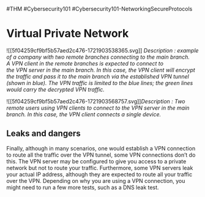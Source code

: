 #THM #Cybersecurity101 #Cybersecurity101-NetworkingSecureProtocols 
# Virtual Private Network
![[5f04259cf9bf5b57aed2c476-1721903538365.svg]]
*Description : example of a company with two remote branches connecting to the main branch. A VPN client in the remote branches is expected to connect to the VPN server in the main branch. In this case, the VPN client will encrypt the traffic and pass it to the main branch via the established VPN tunnel (shown in blue). The VPN traffic is limited to the blue lines; the green lines would carry the decrypted VPN traffic.*

![[5f04259cf9bf5b57aed2c476-1721903568757.svg]]*Description : Two remote users using VPN clients to connect to the VPN server in the main branch. In this case, the VPN client connects a single device.*
## Leaks and dangers
Finally, although in many scenarios, one would establish a VPN connection to route all the traffic over the VPN tunnel, some VPN connections don’t do this. The VPN server may be configured to give you access to a private network but not to route your traffic. Furthermore, some VPN servers leak your actual IP address, although they are expected to route all your traffic over the VPN. Depending on why you are using a VPN connection, you might need to run a few more tests, such as a DNS leak test.